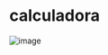# calculadora
![image](https://github.com/user-attachments/assets/15f7953f-3bd9-4fe5-a273-b9bbb491f3cf)

